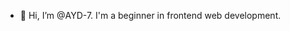 - 👋 Hi, I’m @AYD-7. I'm a beginner in frontend web development.

<!---
AYD-7/AYD-7 is a ✨ special ✨ repository because its `README.md` (this file) appears on your GitHub profile.
You can click the Preview link to take a look at your changes.
--->
